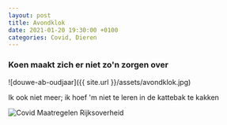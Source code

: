```yaml
---
layout: post
title: Avondklok
date: 2021-01-20 19:30:00 +0100
categories: Covid, Dieren
---
```


### Koen maakt zich er niet zo'n zorgen over

![douwe-ab-oudjaar]({{ site.url }}/assets/avondklok.jpg)

Ik ook niet meer; ik hoef 'm niet te leren in de kattebak te kakken

![Covid Maatregelen Rijksoverheid](https://www.rijksoverheid.nl/actueel/nieuws/2021/01/20/lockdown-verder-aangescherpt-vanwege-zorgen-om-nieuwe-virusvarianten)
